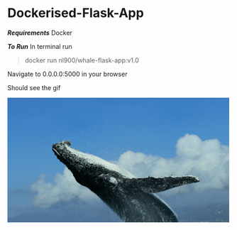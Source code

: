 # Dockerised-Flask-App

***Requirements***
Docker 

***To Run***
In terminal run
> docker run nl900/whale-flask-app:v1.0

Navigate to 0.0.0.0:5000 in your browser</br>

Should see the gif </br>

<img src="static/images/giphy.gif" width ="500">
